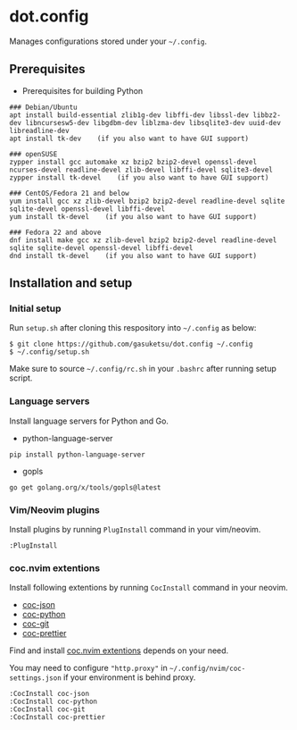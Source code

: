 # dot.config
Manages configurations stored under your `~/.config`.

## Prerequisites

* Prerequisites for building Python
```
### Debian/Ubuntu
apt install build-essential zlib1g-dev libffi-dev libssl-dev libbz2-dev libncursesw5-dev libgdbm-dev liblzma-dev libsqlite3-dev uuid-dev libreadline-dev
apt install tk-dev    (if you also want to have GUI support)

### openSUSE
zypper install gcc automake xz bzip2 bzip2-devel openssl-devel ncurses-devel readline-devel zlib-devel libffi-devel sqlite3-devel
zypper install tk-devel    (if you also want to have GUI support)

### CentOS/Fedora 21 and below
yum install gcc xz zlib-devel bzip2 bzip2-devel readline-devel sqlite sqlite-devel openssl-devel libffi-devel
yum install tk-devel    (if you also want to have GUI support)

### Fedora 22 and above
dnf install make gcc xz zlib-devel bzip2 bzip2-devel readline-devel sqlite sqlite-devel openssl-devel libffi-devel
dnd install tk-devel    (if you also want to have GUI support)
```

## Installation and setup

### Initial setup

Run `setup.sh` after cloning this respository into `~/.config` as below:

```
$ git clone https://github.com/gasuketsu/dot.config ~/.config
$ ~/.config/setup.sh
```

Make sure to source `~/.config/rc.sh` in your `.bashrc` after running setup script.

### Language servers

Install language servers for Python and Go.

* python-language-server
```
pip install python-language-server
```

* gopls
```
go get golang.org/x/tools/gopls@latest
```

### Vim/Neovim plugins

Install plugins by running ``PlugInstall`` command in your vim/neovim.

```
:PlugInstall
```

### coc.nvim extentions

Install following extentions by running ``CocInstall`` command in your neovim.

* [coc-json](https://github.com/neoclide/coc-json)
* [coc-python](https://github.com/neoclide/coc-python)
* [coc-git](https://github.com/neoclide/coc-git)
* [coc-prettier](https://github.com/neoclide/coc-prettier)

Find and install [coc.nvim extentions](https://github.com/neoclide/coc.nvim#extensions) depends on your need.

You may need to configure `"http.proxy"` in `~/.config/nvim/coc-settings.json` if your environment is behind proxy.

```
:CocInstall coc-json
:CocInstall coc-python
:CocInstall coc-git
:CocInstall coc-prettier
```

